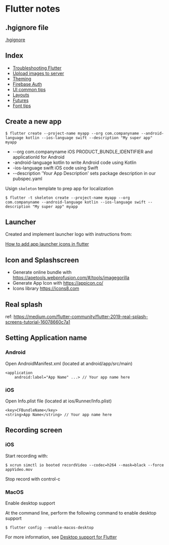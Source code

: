 # Flutter notes

## .hgignore file

[.hgignore](hgignore)

## Index

* [Troubleshooting Flutter](troubleshooting.md)
* [Upload images to server](upload_image.md)
* [Theming](theming.md)
* [Firebase Auth](firebase_auth.md)
* [UI common tips](ui_common_tips.md)
* [Layouts](layouts.md)
* [Futures](futures.md)
* [Font tips](fonts.md)

## Create a new app

    $ flutter create --project-name myapp --org com.companyname --android-language kotlin --ios-language swift --description "My super app" myapp

* --org com.companyname iOS PRODUCT_BUNDLE_IDENTIFIER and applicationId for Android
* -android-language kotlin to write Android code using Kotlin
* -ios-language swift iOS code using Swift
* --description 'Your App Description' sets package description in our pubspec.yaml

Usign `skeleton` template to prep app for localization

    $ flutter -t skeleton create --project-name myapp --org com.companyname --android-language kotlin --ios-language swift --description "My super app" myapp

## Launcher

Created and implement launcher logo with instructions from:

[How to add app launcher icons in flutter](https://medium.com/@psyanite/how-to-add-app-launcher-icons-in-flutter-bd92b0e0873a)

## Icon and Splashscreen

* Generate online bundle with https://apetools.webprofusion.com/#/tools/imagegorilla
* Generate App Icon with https://appicon.co/
* Icons library https://icons8.com

## Real splash

ref: https://medium.com/flutter-community/flutter-2019-real-splash-screens-tutorial-16078660c7a1

## Setting Application name

### Android
Open AndroidManifest.xml (located at android/app/src/main)

```
<application
    android:label="App Name" ...> // Your app name here
```

### iOS
Open Info.plist file (located at ios/Runner/Info.plist)

```
<key>CFBundleName</key>
<string>App Name</string> // Your app name here
```
## Recording screen

### iOS

Start recording with:

    $ xcrun simctl io booted recordVideo --codec=h264 --mask=black --force appVideo.mov
    
Stop record with control-c

### MacOS

Enable desktop support

At the command line, perform the following command to enable desktop support

    $ flutter config --enable-macos-desktop

For more information, see [Desktop support for Flutter](https://docs.flutter.dev/desktop)
